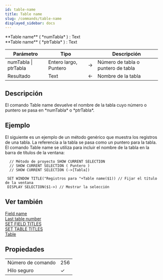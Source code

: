 ```yaml
---
id: table-name
title: Table name
slug: /commands/table-name
displayed_sidebar: docs
---
```


<!--REF #_command_.Table name.Syntax-->**Table name** ( *numTabla* ) : Text<br/>**Table name** ( *ptrTabla* ) : Text<!-- END REF-->
<!--REF #_command_.Table name.Params-->
| Parámetro | Tipo |  | Descripción |
| --- | --- | --- | --- |
| numTabla &#124; ptrTabla | Entero largo, Puntero | &#8594;  | Número de tabla o puntero de tabla |
| Resultado | Text | &#8592; | Nombre de la tabla |

<!-- END REF-->

## Descripción 

<!--REF #_command_.Table name.Summary-->El comando Table name devuelve el nombre de la tabla cuyo número o puntero se pasa en *numTabla* o *ptrTabla*.<!-- END REF-->

## Ejemplo 

El siguiente es un ejemplo de un método genérico que muestra los registros de una tabla. La referencia a la tabla se pasa como un puntero para la tabla. El comando Table name se utiliza para incluir el nombre de la tabla en la barra de títulos de la ventana:

```4d
  // Método de proyecto SHOW CURRENT SELECTION
  // SHOW CURRENT SELECTION ( Puntero )
  // SHOW CURRENT SELECTION (->[Tabla])
 
 SET WINDOW TITLE("Registros para "+Table name($1)) // Fijar el título de la ventana
 DISPLAY SELECTION($1->) // Mostrar la selección
```

## Ver también 

[Field name](field-name.md)  
[Last table number](last-table-number.md)  
[SET FIELD TITLES](set-field-titles.md)  
[SET TABLE TITLES](set-table-titles.md)  
[Table](table.md)  

## Propiedades

|  |  |
| --- | --- |
| Número de comando | 256 |
| Hilo seguro | &check; |


